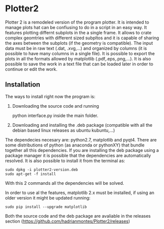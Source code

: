 # Plotter2

Plotter 2 is a remodeled version of the program plotter. It is intended to manage plots 
hat can be confiusing to do in a script in an easy way. It features plotting differnt subplots
in the a single frame. It allows to crate complex geomtries with different sized subpltos and
it is capable of sharing the axes between the subplots (if the geometry is compatible). The input
data must be in raw text (.dat, .xvg,...) and organized by columns (it is possible to have many
columns in a single file). It is possible to export the plots in all the formats allowed by matplotlib
(.pdf,.eps,.png,...). It is also possible to save the work in a text file that can be loaded later
in order to continue or edit the work.

## Installation

The ways to install right now the program is:

  1) Downloading the source code and running
  
     python interface.py
  inside the main folder.
  
  2) Downloading and installing the .deb package (compatible with all the debian based linux releases as ubuntu
  kubuntu,...)
  
The dependecies necesary are: python2.7, matplotlib and pyqt4. There are some distributions of python (as anaconda or pythonXY) that bundle together all this dependencies. If you are installing the deb package using a package manager it is possible that the dependencies are automatically resolved. It is also possible to install it from the terminal as:

    sudo dpkg -i plotter2-version.deb
    sudo apt-get -f install
With this 2 commands all the dependencies will be solved.

In order to use al the features, matplotlib 2.x must be installed, if using an older version it might be updated running:

    sudo pip install --upgrade matplotlib

Both the source code and the deb package are avaliable in the releases section (https://github.com/hadrianmontes/Plotter2/releases)
